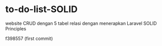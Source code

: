 # to-do-list-SOLID
website CRUD dengan 5 tabel relasi dengan menerapkan Laravel SOLID Principles

f398557 (first commit)

